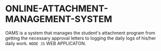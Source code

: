 # ONLINE-ATTACHMENT-MANAGEMENT-SYSTEM
OAMS is a system that manages the student's attachment program from getting the necessary approval letters to logging the daily logs of his/her daily work.
`NODE JS` WEB APPLICATON.
